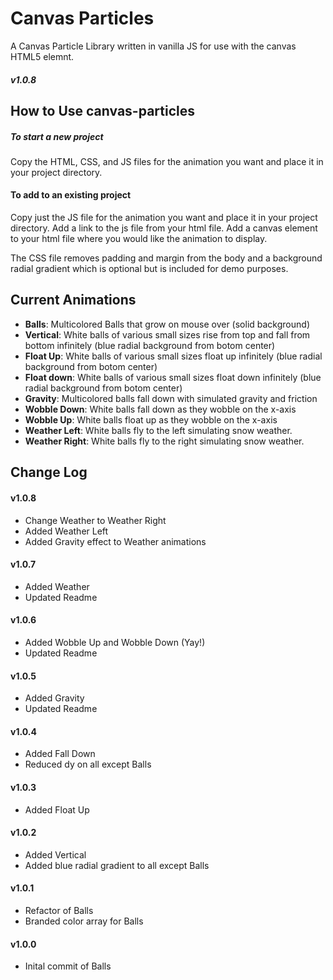# Canvas Particles

A Canvas Particle Library written in vanilla JS for use with the canvas HTML5 elemnt.

##### v1.0.8

## How to Use canvas-particles

##### To start a new project

Copy the HTML, CSS, and JS files for the animation you want and place it in your project directory.

#### To add to an existing project

Copy just the JS file for the animation you want and place it in your project directory.
Add a link to the js file from your html file.
Add a canvas element to your html file where you would like the animation to display.

The CSS file removes padding and margin from the body and a background radial gradient which is optional but is included for demo purposes.

## Current Animations

* <strong>Balls</strong>: Multicolored Balls that grow on mouse over (solid background)
* <strong>Vertical</strong>: White balls of various small sizes rise from top and fall from bottom infinitely (blue radial background from botom center)
* <strong>Float Up</strong>: White balls of various small sizes float up infinitely (blue radial background from botom center)
* <strong>Float down</strong>: White balls of various small sizes float down infinitely (blue radial background from botom center)
* <strong>Gravity</strong>: Multicolored balls fall down with simulated gravity and friction
* <strong>Wobble Down</strong>: White balls fall down as they wobble on the x-axis
* <strong>Wobble Up</strong>: White balls float up as they wobble on the x-axis
* <strong>Weather Left</strong>: White balls fly to the left simulating snow weather.
* <strong>Weather Right</strong>: White balls fly to the right simulating snow weather.

## Change Log

#### v1.0.8

* Change Weather to Weather Right
* Added Weather Left
* Added Gravity effect to Weather animations

#### v1.0.7

* Added Weather
* Updated Readme

#### v1.0.6

* Added Wobble Up and Wobble Down (Yay!)
* Updated Readme

#### v1.0.5

* Added Gravity
* Updated Readme

#### v1.0.4

* Added Fall Down
* Reduced dy on all except Balls

#### v1.0.3

* Added Float Up

#### v1.0.2

* Added Vertical
* Added blue radial gradient to all except Balls

#### v1.0.1

* Refactor of Balls
* Branded color array for Balls

#### v1.0.0

* Inital commit of Balls


